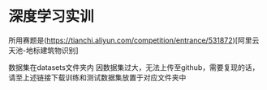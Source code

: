 # 深度学习实训
所用赛题是(https://tianchi.aliyun.com/competition/entrance/531872)[阿里云天池-地标建筑物识别]

数据集在datasets文件夹内 因数据集过大，无法上传至github，需要复现的话，请至上述链接下载训练和测试数据集放置于对应文件夹中
